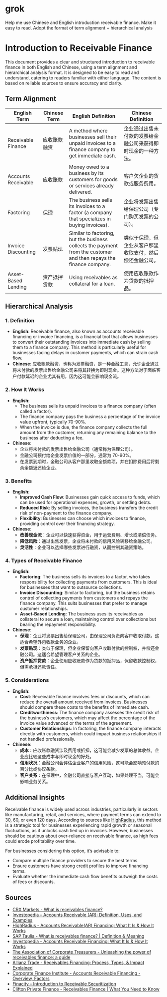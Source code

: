 # grok

Help me use Chinese and English introduction receivable finance. Make it easy to read. Adopt the format of term alignment + hierarchical analysis

# Introduction to Receivable Finance

This document provides a clear and structured introduction to receivable finance in both English and Chinese, using a term alignment and hierarchical analysis format. It is designed to be easy to read and understand, catering to readers familiar with either language. The content is based on reliable sources to ensure accuracy and clarity.

## Term Alignment

| **English Term**    | **Chinese Term** | **English Definition**                                                                                             | **Chinese Definition**                                       |
| ------------------- | ---------------- | ------------------------------------------------------------------------------------------------------------------ | ------------------------------------------------------------ |
| Receivable Finance  | 应收账款融资     | A method where businesses sell their unpaid invoices to a finance company to get immediate cash.                   | 企业通过出售未付款的发票给金融公司来获得即时现金的一种方法。 |
| Accounts Receivable | 应收账款         | Money owed to a business by its customers for goods or services already delivered.                                 | 客户欠企业的货款或服务费用。                                 |
| Factoring           | 保理             | The business sells its invoices to a factor (a company that specializes in buying invoices).                       | 企业将发票出售给保理公司（专门购买发票的公司）。             |
| Invoice Discounting | 发票贴现         | Similar to factoring, but the business collects the payment from the customer and then repays the finance company. | 类似于保理，但企业从客户那里收取支付，然后偿还金融公司。     |
| Asset-Based Lending | 资产抵押贷款     | Using receivables as collateral for a loan.                                                                        | 使用应收账款作为贷款的抵押品。                               |

## Hierarchical Analysis

### 1. Definition

- **English**: Receivable finance, also known as accounts receivable financing or invoice financing, is a financial tool that allows businesses to convert their outstanding invoices into immediate cash by selling them to a finance company. This method is particularly useful for businesses facing delays in customer payments, which can strain cash flow.
- **Chinese**: 应收账款融资，也称为发票融资，是一种金融工具，允许企业通过将未付款的发票出售给金融公司来将其转换为即时现金。这种方法对于面临客户付款延迟的企业尤其有用，因为这可能会影响现金流。

### 2. How It Works

- **English**:
  - The business sells its unpaid invoices to a finance company (often called a factor).
  - The finance company pays the business a percentage of the invoice value upfront, typically 70-90%.
  - When the invoice is due, the finance company collects the full amount from the customer, returning any remaining balance to the business after deducting a fee.
- **Chinese**:
  - 企业将未付款的发票出售给金融公司（通常称为保理公司）。
  - 金融公司预付给企业发票价值的一部分，通常为 70-90%。
  - 在发票到期时，金融公司从客户那里收取全额款项，并在扣除费用后将剩余余额返还给企业。

### 3. Benefits

- **English**:
  - **Improved Cash Flow**: Businesses gain quick access to funds, which can be used for operational expenses, growth, or settling debts.
  - **Reduced Risk**: By selling invoices, the business transfers the credit risk of non-payment to the finance company.
  - **Flexibility**: Businesses can choose which invoices to finance, providing control over their financing strategy.
- **Chinese**:
  - **改善现金流**：企业可以快速获得资金，用于运营费用、增长或清偿债务。
  - **降低风险**：通过出售发票，企业将未付款的信用风险转移给金融公司。
  - **灵活性**：企业可以选择哪些发票进行融资，从而控制其融资策略。

### 4. Types of Receivable Finance

- **English**:
  - **Factoring**: The business sells its invoices to a factor, who takes responsibility for collecting payments from customers. This is ideal for businesses that want to outsource collections.
  - **Invoice Discounting**: Similar to factoring, but the business retains control of collecting payments from customers and repays the finance company. This suits businesses that prefer to manage customer relationships.
  - **Asset-Based Lending**: The business uses its receivables as collateral to secure a loan, maintaining control over collections but bearing the repayment responsibility.
- **Chinese**:
  - **保理**：企业将发票出售给保理公司，由保理公司负责向客户收取付款。这适合希望外包收款业务的企业。
  - **发票贴现**：类似于保理，但企业保留向客户收取付款的控制权，并偿还金融公司。这适合希望管理客户关系的企业。
  - **资产抵押贷款**：企业使用应收账款作为贷款的抵押品，保留收款控制权，但需承担还款责任。

### 5. Considerations

- **English**:
  - **Cost**: Receivable finance involves fees or discounts, which can reduce the overall amount received from invoices. Businesses should compare these costs to the benefits of immediate cash.
  - **Creditworthiness**: The finance company assesses the credit risk of the business’s customers, which may affect the percentage of the invoice value advanced or the terms of the agreement.
  - **Customer Relationships**: In factoring, the finance company interacts directly with customers, which could impact business relationships if not handled professionally.
- **Chinese**:
  - **成本**：应收账款融资涉及费用或折扣，这可能会减少发票的总体收益。企业应比较这些成本与即时现金的好处。
  - **信用状况**：金融公司会评估企业客户的信用风险，这可能会影响预付款的百分比或协议条款。
  - **客户关系**：在保理中，金融公司直接与客户互动，如果处理不当，可能会影响业务关系。

## Additional Insights

Receivable finance is widely used across industries, particularly in sectors like manufacturing, retail, and services, where payment terms can extend to 30, 60, or even 120 days. According to sources like [HighRadius](https://www.highradius.com/resources/Blog/accounts-receivable-financing/), this method is a strategic tool for businesses experiencing rapid growth or seasonal fluctuations, as it unlocks cash tied up in invoices. However, businesses should be cautious about over-reliance on receivable finance, as high fees could erode profitability over time.

For businesses considering this option, it’s advisable to:

- Compare multiple finance providers to secure the best terms.
- Ensure customers have strong credit profiles to improve financing terms.
- Evaluate whether the immediate cash flow benefits outweigh the costs of fees or discounts.

## Sources

- [CRX Markets - What is receivables finance?](https://www.crxmarkets.com/what-is-receivables-finance/)
- [Investopedia - Accounts Receivable (AR): Definition, Uses, and Examples](https://www.investopedia.com/terms/a/accountsreceivable.asp)
- [HighRadius - Accounts Receivable(AR) Financing: What It Is & How It Works](https://www.highradius.com/resources/Blog/accounts-receivable-financing/)
- [SAP Taulia - What is receivables finance? | Definition & Meaning](https://taulia.com/glossary/what-is-receivables-finance/)
- [Investopedia - Accounts Receivable Financing: What It Is & How It Works](https://www.investopedia.com/terms/a/accountsreceivablefinancing.asp)
- [The Association of Corporate Treasurers - Unleashing the power of receivables finance: a guide](https://www.treasurers.org/hub/treasurer-magazine/unleashing-power-receivables-finance-guide)
- [Allianz Trade - Receivables Financing: Process, Types, & Impact Explained](https://www.allianz-trade.com/en_US/insights/receivables-financing.html)
- [Corporate Finance Institute - Accounts Receivable Financing - Overview, Factors](https://corporatefinanceinstitute.com/resources/commercial-lending/accounts-receivable-financing/)
- [Finacity - Introduction to Receivable Securitization](https://www.finacity.com/introduction-to-receivable-securitization/)
- [Clifton Private Finance - Receivables Finance | What You Need to Know](https://www.cliftonpf.co.uk/blog/22112024135144-receivables-finance/)

